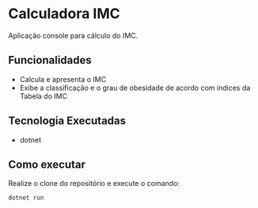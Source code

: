 # Calculadora IMC

Aplicação console para cálculo do IMC.

## Funcionalidades

- Calcula e apresenta o IMC
- Exibe a classificação e o grau de obesidade de acordo com índices da Tabela do IMC

## Tecnologia Executadas

- dotnet

## Como executar
Realize o clone do repositório e execute o comando: 

```
dotnet run
```